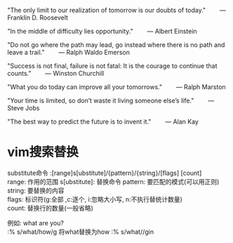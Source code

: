 "The only limit to our realization of tomorrow is our doubts of today."
  — Franklin D. Roosevelt

"In the middle of difficulty lies opportunity."
  — Albert Einstein

"Do not go where the path may lead, go instead where there is no path and leave a trail."
  — Ralph Waldo Emerson

"Success is not final, failure is not fatal: It is the courage to continue that counts."
  — Winston Churchill

"What you do today can improve all your tomorrows."
  — Ralph Marston

"Your time is limited, so don’t waste it living someone else’s life."
  — Steve Jobs

"The best way to predict the future is to invent it."
  — Alan Kay
# vim搜索替换
substitute命令 
:[range]s[ubstitute]/{pattern}/{string}/[flags] [count]  
range: 作用的范围 
s[ubstitute]: 替换命令 
pattern: 要匹配的模式(可以用正则) 
string: 要替换的内容  
flags: 标识符(g:全部 ,c:逐个, i:忽略大小写, n:不执行替统计数量)  
count: 替换行的数量(一般省略) 

例如: 
what are you?  
:% s/what/how/g 将what替换为how
:% s/what//gin
